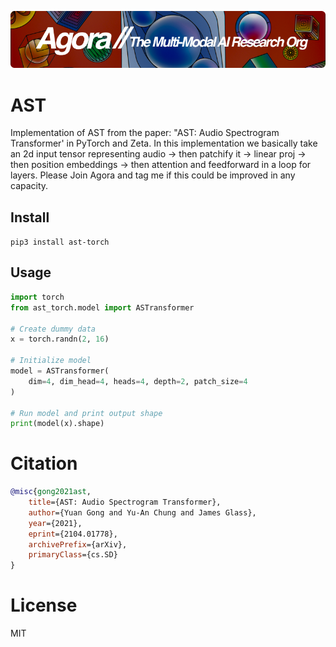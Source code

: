 [![Multi-Modality](agorabanner.png)](https://discord.gg/qUtxnK2NMf)

# AST
Implementation of AST from the paper: "AST: Audio Spectrogram Transformer' in PyTorch and Zeta. In this implementation we basically take an 2d input tensor representing audio -> then patchify it -> linear proj -> then position embeddings -> then attention and feedforward in a loop for layers. Please Join Agora and tag me if this could be improved in any capacity.

## Install
`pip3 install ast-torch`

## Usage
```python
import torch
from ast_torch.model import ASTransformer

# Create dummy data
x = torch.randn(2, 16)

# Initialize model 
model = ASTransformer(
    dim=4, dim_head=4, heads=4, depth=2, patch_size=4
)

# Run model and print output shape
print(model(x).shape)

```


# Citation
```bibtex
@misc{gong2021ast,
    title={AST: Audio Spectrogram Transformer}, 
    author={Yuan Gong and Yu-An Chung and James Glass},
    year={2021},
    eprint={2104.01778},
    archivePrefix={arXiv},
    primaryClass={cs.SD}
}

```

# License
MIT